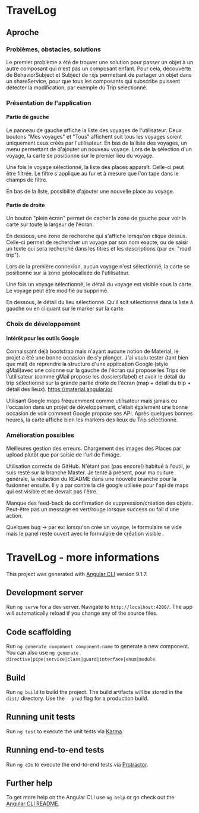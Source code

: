 # TravelLog

## Aproche

### Problèmes, obstacles, solutions
Le premier problème a été de trouver une solution pour passer un objet à un autre composant qui n'est pas un composant enfant. 
Pour cela, découverte de BehaviorSubject et Subject de rxjs permettant de partager un objet dans un shareService, pour que tous les composants qui subscribe puissent détecter la modification, par exemple du Trip sélectionné. 




### Présentation de l'application
#### Partie de gauche 
Le panneau de gauche affiche la liste des voyages de l'utilisateur. 
Deux boutons "Mes voyages" et "Tous" affichent soit tous les voyages soient uniquement ceux créés par l'utilisateur. 
En bas de la liste des voyages, un menu permettant de d'ajouter un nouveau voyage. 
Lors de la sélection d'un voyage, la carte se positionne sur le premier lieu du voyage. 


Une fois le voyage sélectionné, la liste des places apparaît. 
Celle-ci peut être filtrée. Le filtre s'applique au fur et à mesure que l'on tape dans le champs de filtre. 

En bas de la liste, possibilité d'ajouter une nouvelle place au voyage. 


#### Partie de droite 

Un bouton "plein écran" permet de cacher la zone de gauche pour voir la carte sur toute la largeur de l'écran. 

En dessous, une zone de recherche qui s'affiche lorsqu'on clique dessus. 
Celle-ci permet de rechercher un voyage par son nom exacte, ou de saisir un texte qui sera recherché dans les titres et les descriptions (par ex: "road trip").  

Lors de la première connexion, aucun voyage n'est sélectionné, la carte se positionne sur la zone géolocalisée de l'utilisateur. 

Une fois un voyage sélectionné, le détail du voyage est visible sous la carte. Le voyage peut être modifié ou supprimé. 

En dessous, le détail du lieu sélectionné. Qu'il soit sélectionné dans la liste à gauche ou en cliquant sur le marker sur la carte. 

### Choix de développement
#### Intérêt pour les outils Google
Connaissant déjà bootstrap mais n'ayant aucune notion de Material, le projet a été une bonne occasion de s'y plonger. 
J'ai voulu tester (tant bien que mal) de reprendre la structure d'une application Google (style gMail)avec  une colonne sur la gauche de l'écran qui propose les Trips de l'utilisateur (comme gMail propose les dossiers/label) et avoir le détail du trip sélectionné sur la grande partie droite de l'écran (map + détail du trip + détail des lieux). 
https://material.angular.io/

Utilisant Google maps fréquemment comme utilisateur mais jamais eu l'occasion dans un projet de développement, c'était également une bonne occasion de voir comment Google propose ses API. 
Après quelques bonnes heures, la carte affiche bien les markers des lieux du Trip sélectionné. 

### Amélioration possibles
Meilleures gestion des erreurs. 
Chargement des images des Places par upload plutôt que par saisie de l'url de l'image. 

Utilisation correcte de GitHub. N'étant pas (pas encore!) habitué à l'outil, je suis resté sur la branche Master. Je tente à présent, pour ma culture générale, la rédaction du README dans une nouvelle branche pour la fusionner ensuite. Il y a par contre la clé google utilisée pour l'api de maps qui est visible et ne devrait pas l'être. 

Manque des feed-back de confirmation de suppression/création des objets. Peut-être pas un message en vert/rouge lorsque success ou fail d'une action. 

Quelques bug -> par ex: lorsqu'on crée un voyage, le formulaire se vide mais le panel reste ouvert avec le formulaire de création visible .


# TravelLog - more informations

This project was generated with [Angular CLI](https://github.com/angular/angular-cli) version 9.1.7.

## Development server

Run `ng serve` for a dev server. Navigate to `http://localhost:4200/`. The app will automatically reload if you change any of the source files.

## Code scaffolding

Run `ng generate component component-name` to generate a new component. You can also use `ng generate directive|pipe|service|class|guard|interface|enum|module`.

## Build

Run `ng build` to build the project. The build artifacts will be stored in the `dist/` directory. Use the `--prod` flag for a production build.

## Running unit tests

Run `ng test` to execute the unit tests via [Karma](https://karma-runner.github.io).

## Running end-to-end tests

Run `ng e2e` to execute the end-to-end tests via [Protractor](http://www.protractortest.org/).

## Further help

To get more help on the Angular CLI use `ng help` or go check out the [Angular CLI README](https://github.com/angular/angular-cli/blob/master/README.md).
